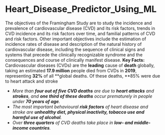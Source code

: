# Heart_Disease_Predictor_Using_ML
The objectives of the Framingham Study are to study the incidence and prevalence of cardiovascular disease (CVD) and its risk factors, trends in CVD incidence and its risk factors over time, and familial patterns of CVD and risk factors. Other important objectives include the estimation of incidence rates of disease and description of the natural history of cardiovascular disease, including the sequence of clinical signs and systems that precede the clinically recognizable syndrome and the consequences and course of clinically manifest disease.
**Key Facts:**
Cardiovascular diseases (CVDs) are the **leading** cause of **death** globally, taking an estimated **17.9 million** people died from CVDs in **2019**, representing **32%** of all **global deaths. Of these deaths, **85% were due to heart attack and stroke 
*   *More than **four out of five CVD deaths** are due to **heart attacks** and **strokes**, and **one third of these deaths** occur prematurely in people under **70 years of age**.*
*   *The most important behavioural **risk factors** of heart disease and stroke are **unhealthy diet, physical inactivity, tobacco use and harmful use of alcohol**.*
*   *Over **three quarters** of CVD deaths take place in **low- and middle-income countries**.*





